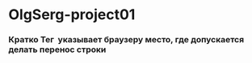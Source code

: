 # OlgSerg-project01

### Кратко Тег <wbr> указывает браузеру место, где допускается делать перенос строки